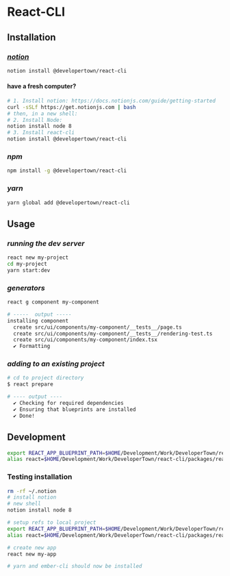 # React-CLI

## Installation

### [**_notion_**](https://www.notionjs.com/)
```bash
notion install @developertown/react-cli
```

#### have a fresh computer?

```bash
# 1. Install notion: https://docs.notionjs.com/guide/getting-started
curl -sSLf https://get.notionjs.com | bash
# then, in a new shell:
# 2. Install Node:
notion install node 8
# 3. Install react-cli
notion install @developertown/react-cli
```

### **_npm_**

```bash
npm install -g @developertown/react-cli
```

### **_yarn_**
```bash
yarn global add @developertown/react-cli
```


## Usage

### _running the dev server_
```bash
react new my-project
cd my-project
yarn start:dev
```

### _generators_

```bash
react g component my-component

# -----  output -----
installing component
  create src/ui/components/my-component/__tests__/page.ts
  create src/ui/components/my-component/__tests__/rendering-test.ts
  create src/ui/components/my-component/index.tsx
  ✔ Formatting

```

### _adding to an existing project_
```bash
# cd to project directory
$ react prepare

# ---- output ----
  ✔ Checking for required dependencies
  ✔ Ensuring that blueprints are installed
  ✔ Done!
```

## Development

```bash
export REACT_APP_BLUEPRINT_PATH=$HOME/Development/Work/DeveloperTown/react-cli/packages/react-app
alias react=$HOME/Development/Work/DeveloperTown/react-cli/packages/react-cli/bin/run
```

### Testing installation

```bash
rm -rf ~/.notion
# install notion
# new shell
notion install node 8

# setup refs to local project
export REACT_APP_BLUEPRINT_PATH=$HOME/Development/Work/DeveloperTown/react-cli/packages/react-app
alias react=$HOME/Development/Work/DeveloperTown/react-cli/packages/react-cli/bin/run

# create new app
react new my-app

# yarn and ember-cli should now be installed
```